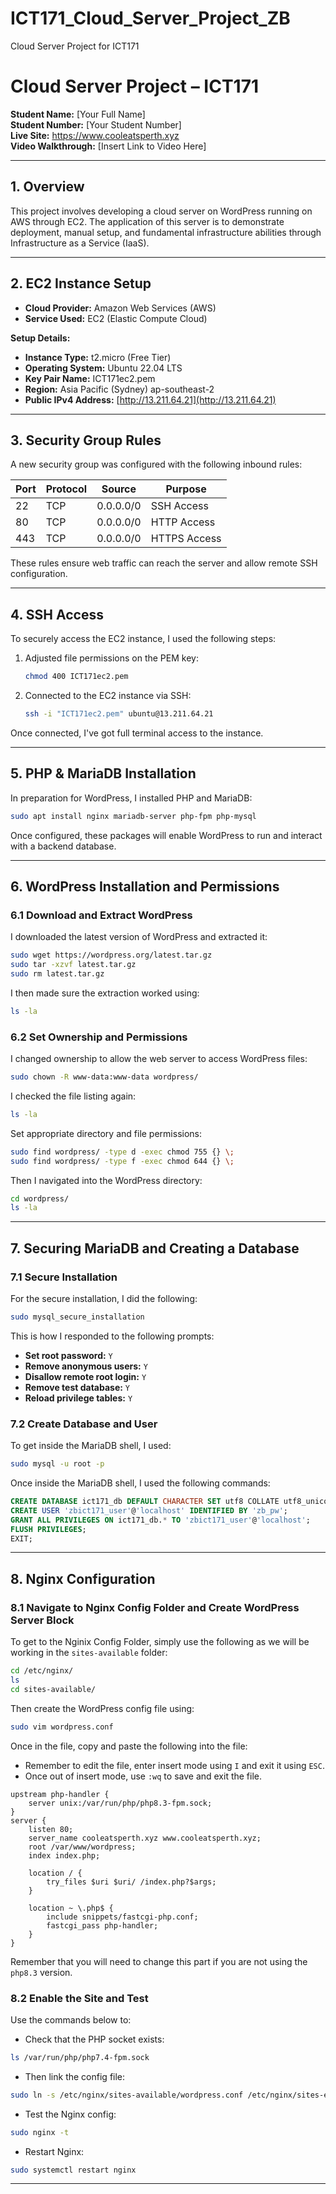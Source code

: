 # ICT171_Cloud_Server_Project_ZB
Cloud Server Project for ICT171
# Cloud Server Project – ICT171

**Student Name:** [Your Full Name]  
**Student Number:** [Your Student Number]  
**Live Site:** https://www.cooleatsperth.xyz  
**Video Walkthrough:** [Insert Link to Video Here]

---

## 1. Overview

This project involves developing a cloud server on WordPress running on AWS through EC2. The application of this server is to demonstrate deployment, manual setup, and fundamental infrastructure abilities through Infrastructure as a Service (IaaS).

---

## 2. EC2 Instance Setup

- **Cloud Provider:** Amazon Web Services (AWS)  
- **Service Used:** EC2 (Elastic Compute Cloud)

**Setup Details:**
- **Instance Type:** t2.micro (Free Tier)
- **Operating System:** Ubuntu 22.04 LTS
- **Key Pair Name:** ICT171ec2.pem
- **Region:** Asia Pacific (Sydney) ap-southeast-2
- **Public IPv4 Address:** [http://13.211.64.21](http://13.211.64.21)

---

## 3. Security Group Rules

A new security group was configured with the following inbound rules:

| Port | Protocol | Source      | Purpose        |
|------|----------|-------------|----------------|
| 22   | TCP      | 0.0.0.0/0   | SSH Access     |
| 80   | TCP      | 0.0.0.0/0   | HTTP Access    |
| 443  | TCP      | 0.0.0.0/0   | HTTPS Access   |

These rules ensure web traffic can reach the server and allow remote SSH configuration.

---

## 4. SSH Access

To securely access the EC2 instance, I used the following steps:

1. Adjusted file permissions on the PEM key:
   ```bash
   chmod 400 ICT171ec2.pem
2. Connected to the EC2 instance via SSH:
   ```bash
   ssh -i "ICT171ec2.pem" ubuntu@13.211.64.21
Once connected, I've got full terminal access to the instance.

---

## 5. PHP & MariaDB Installation

In preparation for WordPress, I installed PHP and MariaDB:
   ```bash
   sudo apt install nginx mariadb-server php-fpm php-mysql
   ```
Once configured, these packages will enable WordPress to run and interact with a backend database.

---

## 6. WordPress Installation and Permissions

### 6.1 Download and Extract WordPress
I downloaded the latest version of WordPress and extracted it:
```bash
sudo wget https://wordpress.org/latest.tar.gz
sudo tar -xzvf latest.tar.gz
sudo rm latest.tar.gz
```
I then made sure the extraction worked using:
```bash
ls -la
```

### 6.2 Set Ownership and Permissions
I changed ownership to allow the web server to access WordPress files:
```bash
sudo chown -R www-data:www-data wordpress/
```

I checked the file listing again:
```bash
ls -la
```

Set appropriate directory and file permissions:
```bash
sudo find wordpress/ -type d -exec chmod 755 {} \;
sudo find wordpress/ -type f -exec chmod 644 {} \;
```

Then I navigated into the WordPress directory:
```bash
cd wordpress/
ls -la
```
---

## 7. Securing MariaDB and Creating a Database

### 7.1 Secure Installation
For the secure installation, I did the following:
```bash
sudo mysql_secure_installation
```
This is how I responded to the following prompts:

- **Set root password:** ```Y```
- **Remove anonymous users:** ```Y```
- **Disallow remote root login:** ```Y```
- **Remove test database:** ```Y```
- **Reload privilege tables:** ```Y```

### 7.2 Create Database and User
To get inside the MariaDB shell, I used:
```bash
sudo mysql -u root -p
```
Once inside the MariaDB shell, I used the following commands:
```sql
CREATE DATABASE ict171_db DEFAULT CHARACTER SET utf8 COLLATE utf8_unicode_ci;
CREATE USER 'zbict171_user'@'localhost' IDENTIFIED BY 'zb_pw';
GRANT ALL PRIVILEGES ON ict171_db.* TO 'zbict171_user'@'localhost';
FLUSH PRIVILEGES;
EXIT;
```

---

## 8. Nginx Configuration

### 8.1 Navigate to Nginx Config Folder and Create WordPress Server Block
To get to the Nginix Config Folder, simply use the following as we will be working in the ```sites-available``` folder:
```bash
cd /etc/nginx/
ls
cd sites-available/
```
Then create the WordPress config file using:
```bash
sudo vim wordpress.conf
```
Once in the file, copy and paste the following into the file:
- Remember to edit the file, enter insert mode using ```I``` and exit it using ```ESC```.
- Once out of insert mode, use ```:wq``` to save and exit the file.

```nginx
upstream php-handler {
    server unix:/var/run/php/php8.3-fpm.sock;
}
server {
    listen 80;
    server_name cooleatsperth.xyz www.cooleatsperth.xyz;
    root /var/www/wordpress;
    index index.php;

    location / {
        try_files $uri $uri/ /index.php?$args;
    }

    location ~ \.php$ {
        include snippets/fastcgi-php.conf;
        fastcgi_pass php-handler;
    }
}
```
Remember that you will need to change this part if you are not using the ```php8.3``` version.

### 8.2 Enable the Site and Test
Use the commands below to:
- Check that the PHP socket exists:
```bash
ls /var/run/php/php7.4-fpm.sock
```

- Then link the config file:
```bash
sudo ln -s /etc/nginx/sites-available/wordpress.conf /etc/nginx/sites-enabled/
```

- Test the Nginx config:
```bash
sudo nginx -t
```

- Restart Nginx:
```bash
sudo systemctl restart nginx
```

---

